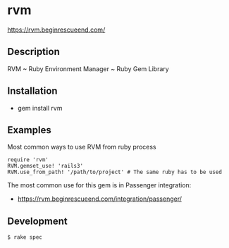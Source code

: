 # rvm

https://rvm.beginrescueend.com/

## Description

RVM ~ Ruby Environment Manager ~ Ruby Gem Library

## Installation

* gem install rvm

## Examples

Most common ways to use RVM from ruby process

    require 'rvm'
    RVM.gemset_use! 'rails3'
    RVM.use_from_path! '/path/to/project' # The same ruby has to be used

The most common use for this gem is in Passenger integration:

- https://rvm.beginrescueend.com/integration/passenger/

## Development

    $ rake spec
